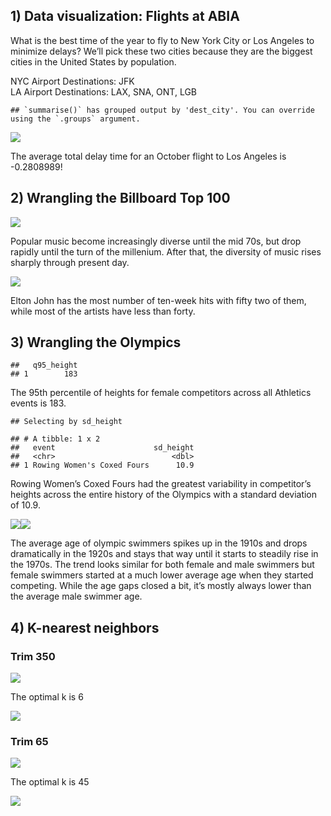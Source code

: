 ## 1) Data visualization: Flights at ABIA

What is the best time of the year to fly to New York City or Los Angeles
to minimize delays? We’ll pick these two cities because they are the
biggest cities in the United States by population.

NYC Airport Destinations: JFK  
LA Airport Destinations: LAX, SNA, ONT, LGB

    ## `summarise()` has grouped output by 'dest_city'. You can override using the `.groups` argument.

![](ECO395M_Exercises_01_files/figure-markdown_github/unnamed-chunk-1-1.png)

The average total delay time for an October flight to Los Angeles is
-0.2808989!

## 2) Wrangling the Billboard Top 100

![](ECO395M_Exercises_01_files/figure-markdown_github/unnamed-chunk-2-1.png)

Popular music become increasingly diverse until the mid 70s, but drop
rapidly until the turn of the millenium. After that, the diversity of
music rises sharply through present day.

![](ECO395M_Exercises_01_files/figure-markdown_github/unnamed-chunk-3-1.png)

Elton John has the most number of ten-week hits with fifty two of them,
while most of the artists have less than forty.

## 3) Wrangling the Olympics

    ##   q95_height
    ## 1        183

The 95th percentile of heights for female competitors across all
Athletics events is 183.

    ## Selecting by sd_height

    ## # A tibble: 1 x 2
    ##   event                      sd_height
    ##   <chr>                          <dbl>
    ## 1 Rowing Women's Coxed Fours      10.9

Rowing Women’s Coxed Fours had the greatest variability in competitor’s
heights across the entire history of the Olympics with a standard
deviation of 10.9.

![](ECO395M_Exercises_01_files/figure-markdown_github/unnamed-chunk-6-1.png)![](ECO395M_Exercises_01_files/figure-markdown_github/unnamed-chunk-6-2.png)

The average age of olympic swimmers spikes up in the 1910s and drops
dramatically in the 1920s and stays that way until it starts to steadily
rise in the 1970s. The trend looks similar for both female and male
swimmers but female swimmers started at a much lower average age when
they started competing. While the age gaps closed a bit, it’s mostly
always lower than the average male swimmer age.

## 4) K-nearest neighbors

### Trim 350

![](ECO395M_Exercises_01_files/figure-markdown_github/unnamed-chunk-8-1.png)

The optimal k is 6

![](ECO395M_Exercises_01_files/figure-markdown_github/unnamed-chunk-9-1.png)

### Trim 65

![](ECO395M_Exercises_01_files/figure-markdown_github/unnamed-chunk-10-1.png)

The optimal k is 45

![](ECO395M_Exercises_01_files/figure-markdown_github/unnamed-chunk-11-1.png)
